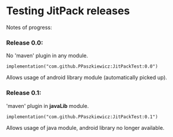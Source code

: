 # Testing JitPack releases

Notes of progress:

### Release 0.0:
No 'maven' plugin in any module. 

    implementation("com.github.PPaszkiewicz:JitPackTest:0.0")

Allows usage of android library module (automatically picked up).

### Release 0.1:
'maven' plugin in **javaLib** module. 

    implementation("com.github.PPaszkiewicz:JitPackTest:0.1")

Allows usage of java module, android library no longer available.
